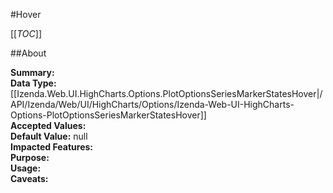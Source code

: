 #Hover

[[_TOC_]]

##About

**Summary:**   
**Data Type:** [[Izenda.Web.UI.HighCharts.Options.PlotOptionsSeriesMarkerStatesHover|/API/Izenda/Web/UI/HighCharts/Options/Izenda-Web-UI-HighCharts-Options-PlotOptionsSeriesMarkerStatesHover]]  
**Accepted Values:**   
**Default Value:** null  
**Impacted Features:**   
**Purpose:**   
**Usage:**   
**Caveats:**   

